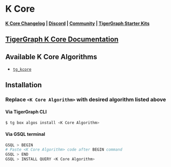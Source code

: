 
# K Core

#### [K Core Changelog](https://github.com/tigergraph/gsql-graph-algorithms/blob/master/algorithms/Community/k_core/CHANGELOG.md) | [Discord](https://discord.gg/vFbmPyvJJN) | [Community](https://community.tigergraph.com) | [TigerGraph Starter Kits](https://github.com/zrougamed/TigerGraph-Starter-Kits-Parser)

## [TigerGraph K Core Documentation](https://docs.tigergraph.com/graph-ml/current/community-algorithms/k-core-decomposition)

## Available K Core Algorithms 

* [`tg_kcore`](https://github.com/tigergraph/gsql-graph-algorithms/blob/master/algorithms/Community/k_core/tg_kcore.gsql)

## Installation 

### Replace `<K Core Algorithm>` with desired algorithm listed above 

#### Via TigerGraph CLI

```bash
$ tg box algos install <K Core Algorithm>
```

#### Via GSQL terminal

```bash
GSQL > BEGIN
# Paste <K Core Algorithm> code after BEGIN command
GSQL > END 
GSQL > INSTALL QUERY <K Core Algorithm>
```
